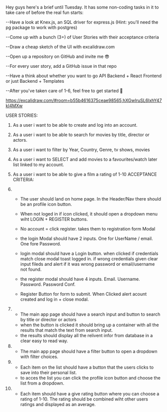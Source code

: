Hey guys here's a brief until Tuesday. It has some non-coding tasks in it to take care of before the real fun starts:

--Have a look at Knex.js, an SQL driver for express.js (Hint: you'll need the pg package to work with postgres)

--Come up with a bunch (3+) of User Stories with their acceptance criteria

--Draw a cheap sketch of the UI with excalidraw.com

--Open up a repository on GitHub and invite me :sunglasses:

--For every user story, add a GitHub issue in that repo

--Have a think about whether you want to go API Backend + React Frontend or just Backend + Templates

--After you've taken care of 1-6, feel free to get started :rocket:

https://excalidraw.com/#room=b55b4616375ceae98565,hXGwlruSL6lxhY47kI4MXw

USER STORIES:

1. As a user i want to be able to create and log into an account. 
2. As a user i want to be able to search for movies by title, director or actors.
3. As a user i want to filter by Year, Country, Genre, tv shows, movies
4. As a user i want to SELECT and add movies to a favourites/watch later list linked to my account.
5. As a user i want to be able to give a film a rating of 1-10
ACCEPTANCE CRITERIA:

1.  - The user should land on home page. In the Header/Nav there should be an profile icon button.
    - When not loged in if icon clicked, it should open a dropdown menu wiht LOGIN + REGISTER buttons.

    - No account = click register. takes them to registration form Modal

    - the login Modal should have 2 inputs. One for UserName / email. One fore Password.
    - login modal should have a Login button. when clicked if credentials match close modal toast logged in.
        if wrong credentials given clear input fileds and alert if it was wrong password or email/username not found.
    
    - the register modal should have 4 inputs. Email. Username. Password. Password Conf.
    - Register Button for form to submit. When Clicked alert acount created and log in + close modal.

    
2.  - The main app page should have a search input and button to search by title or director or actors
    - when the button is clicked it should bring up a container with all the results that match the text from search input.
    - the results should display all the relivent infor from database in a clear easy to read way.

3.  - The main app page should have a filter button to open a dropdown with filter choices.

4.  - Each item on the list should have a button that the users clicks to save into their personal list.
    - to acces the list you can click the profile icon button and choose the list from a dropdown.

5.  - Each item should have a give rating button where you can choose a rating of 1-10. The rating should be combined wiht other users 
      ratings and displayed as an average.  